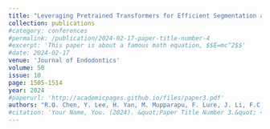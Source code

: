 ```yaml
---
title: "Leveraging Pretrained Transformers for Efficient Segmentation and Lesion Detection in Cone-Beam Computed Tomography Scans"
collection: publications
#category: conferences
#permalink: /publication/2024-02-17-paper-title-number-4
#excerpt: 'This paper is about a famous math equation, $$E=mc^2$$'
#date: 2024-02-17
venue: 'Journal of Endodontics'
volume: 50
issue: 10
page: 1505-1514
year: 2024
#paperurl: 'http://academicpages.github.io/files/paper3.pdf'
authors: "R.Q. Chen, Y. Lee, H. Yan, M. Mupparapu, F. Lure, J. Li, F.C. Setzer"
#citation: 'Your Name, You. (2024). &quot;Paper Title Number 3.&quot; <i>GitHub Journal of Bugs</i>. 1(3).'
---
```

